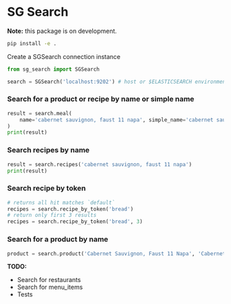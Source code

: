 # SG Search

**Note:** this package is on development.

```.bash
pip install -e .
```

Create a SGSearch connection instance
```.py
from sg_search import SGSearch

search = SGSearch('localhost:9202') # host or $ELASTICSEARCH environment variable support
```

### Search for a product or recipe by name or simple name
```.py
result = search.meal(
    name='cabernet sauvignon, faust 11 napa', simple_name='cabernet sauvignon'
)
print(result)
```

### Search recipes by name
```.py
result = search.recipes('cabernet sauvignon, faust 11 napa')
print(result)
```

### Search recipe by token
```.py
# returns all hit matches `default`
recipes = search.recipe_by_token('bread')
# return only first 3 results
recipes = search.recipe_by_token('bread', 3)
```

### Search for a product by name
```.py
product = search.product('Cabernet Sauvignon, Faust 11 Napa', 'Cabernet Sauvignon')
```

**TODO:**
* Search for restaurants
* Search for menu_items
* Tests